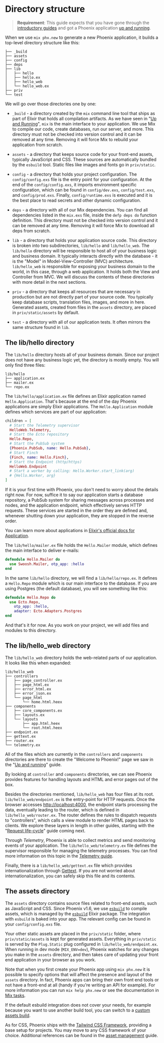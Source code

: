 # Directory structure

> **Requirement**: This guide expects that you have gone through the [introductory guides](installation.html) and got a Phoenix application [up and running](up_and_running.html).

When we use `mix phx.new` to generate a new Phoenix application, it builds a top-level directory structure like this:

```console
├── _build
├── assets
├── config
├── deps
├── lib
│   ├── hello
│   ├── hello.ex
│   ├── hello_web
│   └── hello_web.ex
├── priv
└── test
```

We will go over those directories one by one:

  * `_build` - a directory created by the `mix` command line tool that ships as part of Elixir that holds all compilation artifacts. As we have seen in "[Up and Running](up_and_running.html)", `mix` is the main interface to your application. We use Mix to compile our code, create databases, run our server, and more. This directory must not be checked into version control and it can be removed at any time. Removing it will force Mix to rebuild your application from scratch.

  * `assets` - a directory that keeps source code for your front-end assets, typically JavaScript and CSS. These sources are automatically bundled by the `esbuild` tool. Static files like images and fonts go in `priv/static`.

  * `config` - a directory that holds your project configuration. The `config/config.exs` file is the entry point for your configuration. At the end of the `config/config.exs`, it imports environment specific configuration, which can be found in `config/dev.exs`, `config/test.exs`, and `config/prod.exs`. Finally, `config/runtime.exs` is executed and it is the best place to read secrets and other dynamic configuration.

  * `deps` - a directory with all of our Mix dependencies. You can find all dependencies listed in the `mix.exs` file, inside the `defp deps do` function definition. This directory must not be checked into version control and it can be removed at any time. Removing it will force Mix to download all deps from scratch.

  * `lib` - a directory that holds your application source code. This directory is broken into two subdirectories, `lib/hello` and `lib/hello_web`. The `lib/hello` directory will be responsible to host all of your business logic and business domain. It typically interacts directly with the database - it is the "Model" in Model-View-Controller (MVC) architecture. `lib/hello_web` is responsible for exposing your business domain to the world, in this case, through a web application. It holds both the View and Controller from MVC. We will discuss the contents of these directories with more detail in the next sections.

  * `priv` - a directory that keeps all resources that are necessary in production but are not directly part of your source code. You typically keep database scripts, translation files, images, and more in here. Generated assets, created from files in the `assets` directory, are placed in `priv/static/assets` by default.

  * `test` - a directory with all of our application tests. It often mirrors the same structure found in `lib`.

## The lib/hello directory

The `lib/hello` directory hosts all of your business domain. Since our project does not have any business logic yet, the directory is mostly empty. You will only find three files:

```console
lib/hello
├── application.ex
├── mailer.ex
└── repo.ex
```

The `lib/hello/application.ex` file defines an Elixir application named `Hello.Application`. That's because at the end of the day Phoenix applications are simply Elixir applications. The `Hello.Application` module defines which services are part of our application:

```elixir
children = [
  # Start the Telemetry supervisor
  HelloWeb.Telemetry,
  # Start the Ecto repository
  Hello.Repo,
  # Start the PubSub system
  {Phoenix.PubSub, name: Hello.PubSub},
  # Start Finch
  {Finch, name: Hello.Finch},
  # Start the Endpoint (http/https)
  HelloWeb.Endpoint
  # Start a worker by calling: Hello.Worker.start_link(arg)
  # {Hello.Worker, arg}
]
```

If it is your first time with Phoenix, you don't need to worry about the details right now. For now, suffice it to say our application starts a database repository, a PubSub system for sharing messages across processes and nodes, and the application endpoint, which effectively serves HTTP requests. These services are started in the order they are defined and, whenever shutting down your application, they are stopped in the reverse order.

You can learn more about applications in [Elixir's official docs for Application](https://hexdocs.pm/elixir/Application.html).

The `lib/hello/mailer.ex` file holds the `Hello.Mailer` module, which defines the main interface to deliver e-mails:

```elixir
defmodule Hello.Mailer do
  use Swoosh.Mailer, otp_app: :hello
end
```

In the same `lib/hello` directory, we will find a `lib/hello/repo.ex`. It defines a `Hello.Repo` module which is our main interface to the database. If you are using Postgres (the default database), you will see something like this:

```elixir
defmodule Hello.Repo do
  use Ecto.Repo,
    otp_app: :hello,
    adapter: Ecto.Adapters.Postgres
end
```

And that's it for now. As you work on your project, we will add files and modules to this directory.

## The lib/hello_web directory

The `lib/hello_web` directory holds the web-related parts of our application. It looks like this when expanded:

```console
lib/hello_web
├── controllers
│   ├── page_controller.ex
│   ├── page_html.ex
│   ├── error_html.ex
│   ├── error_json.ex
│   └── page_html
│       └── home.html.heex
├── components
│   ├── core_components.ex
│   ├── layouts.ex
│   └── layouts
│       ├── app.html.heex
│       └── root.html.heex
├── endpoint.ex
├── gettext.ex
├── router.ex
└── telemetry.ex
```

All of the files which are currently in the `controllers` and `components` directories are there to create the "Welcome to Phoenix!" page we saw in the "[Up and running](up_and_running.html)" guide.

By looking at `controller` and `components` directories, we can see Phoenix provides features for handling layouts and HTML and error pages out of the box.

Besides the directories mentioned, `lib/hello_web` has four files at its root. `lib/hello_web/endpoint.ex` is the entry-point for HTTP requests. Once the browser accesses [http://localhost:4000](http://localhost:4000), the endpoint starts processing the data, eventually leading to the router, which is defined in `lib/hello_web/router.ex`. The router defines the rules to dispatch requests to "controllers", which calls a view module to render HTML pages back to clients. We explore these layers in length in other guides, starting with the "[Request life-cycle](request_lifecycle.html)" guide coming next.

Through _Telemetry_, Phoenix is able to collect metrics and send monitoring events of your application. The `lib/hello_web/telemetry.ex` file defines the supervisor responsible for managing the telemetry processes. You can find more information on this topic in the [Telemetry guide](telemetry.html).

Finally, there is a `lib/hello_web/gettext.ex` file which provides internationalization through [Gettext](https://hexdocs.pm/gettext/Gettext.html). If you are not worried about internationalization, you can safely skip this file and its contents.

## The assets directory

The `assets` directory contains source files related to front-end assets, such as JavaScript and CSS. Since Phoenix v1.6, we use [`esbuild`](https://github.com/evanw/esbuild/) to compile assets, which is managed by the [`esbuild`](https://github.com/phoenixframework/esbuild) Elixir package. The integration with `esbuild` is baked into your app. The relevant config can be found in your `config/config.exs` file.

Your other static assets are placed in the `priv/static` folder, where `priv/static/assets` is kept for generated assets. Everything in `priv/static` is served by the `Plug.Static` plug configured in `lib/hello_web/endpoint.ex`.  When running in dev mode (`MIX_ENV=dev`), Phoenix watches for any changes you make in the `assets` directory, and then takes care of updating your front end application in your browser as you work.

Note that when you first create your Phoenix app using `mix phx.new` it is possible to specify options that will affect the presence and layout of the `assets` directory.  In fact, Phoenix apps can bring their own front end tools or not have a front-end at all (handy if you're writing an API for example).  For more information you can run `mix help phx.new` or see the documentation in [Mix tasks](mix_tasks.html).

If the default esbuild integration does not cover your needs, for example because you want to use another build tool, you can switch to a [custom assets build](asset_management.html#custom_builds).

As for CSS, Phoenix ships with the [Tailwind CSS Framework](https://tailwindcss.com/), providing a base setup for projects. You may move to any CSS framework of your choice. Additional references can be found in the [asset management](asset_management.md#css) guide.
